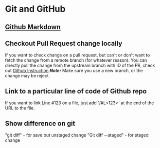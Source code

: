 # Git and GitHub 

## [Github Markdown](https://guides.github.com/features/mastering-markdown)

## Checkout Pull Request change locally
If you want to check change on a pull request, but can't or don't want to fetch the change from a remote branch (for whatever reason). You can directly pull the change from the upstream branch with ID of the PR, check out [Github Instruction](https://help.github.com/articles/checking-out-pull-requests-locally/)
_**Note:**_ Make sure you use a new branch, or the change may be reject.

## Link to a particular line of code of Github repo
If you want to link Line #123 on a file, just add '/#L<123>' at the end of the URL to the file.


## Show difference on git
"git diff" - for save but unstaged change
"Git diff --staged" - for staged change
